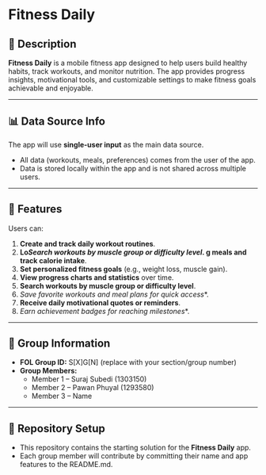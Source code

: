 # Fitness Daily

## 📖 Description
**Fitness Daily** is a mobile fitness app designed to help users build healthy habits, track workouts, and monitor nutrition. The app provides progress insights, motivational tools, and customizable settings to make fitness goals achievable and enjoyable.  

---

## 📊 Data Source Info
The app will use **single-user input** as the main data source.  
- All data (workouts, meals, preferences) comes from the user of the app.  
- Data is stored locally within the app and is not shared across multiple users.  


---

## 🚀 Features
Users can:  
1. **Create and track daily workout routines**.  
2. **Lo*Search workouts by muscle group or difficulty level*. g meals and track calorie intake**.  
3. **Set personalized fitness goals** (e.g., weight loss, muscle gain).  
4. **View progress charts and statistics** over time.  
5. **Search workouts by muscle group or difficulty level**.
6. **Save favorite workouts and meal plans* for quick access**.
7. **Receive daily motivational quotes or reminders**.
8. **Earn achievement badges* for reaching milestones**.


---

## 👥 Group Information
- **FOL Group ID:** S[X]G[N] (replace with your section/group number)  
- **Group Members:**  
  - Member 1 – Suraj Subedi (1303150)  
  - Member 2 – Pawan Phuyal (1293580)  
  - Member 3 – Name  

---

## 📂 Repository Setup
- This repository contains the starting solution for the **Fitness Daily** app.  
- Each group member will contribute by committing their name and app features to the README.md.  



